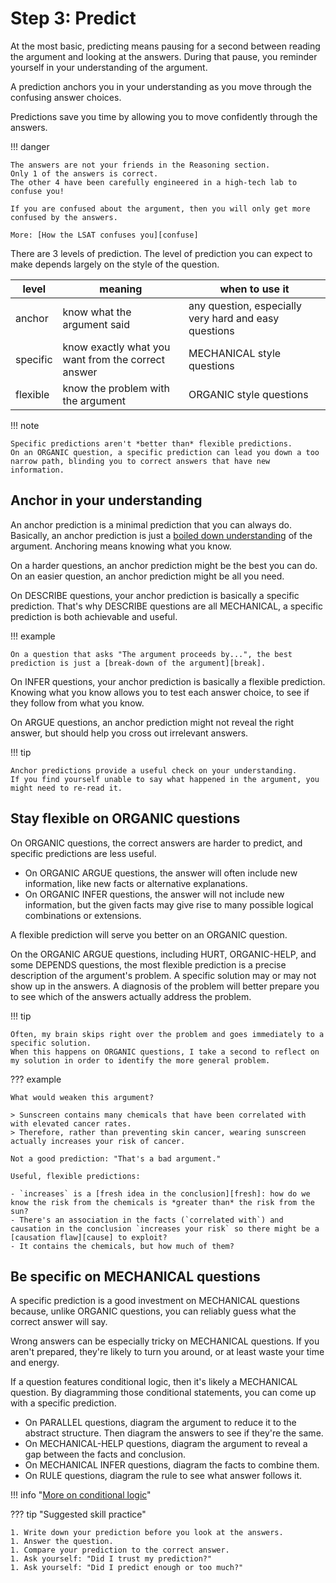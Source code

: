 # Step 3: Predict

At the most basic, predicting means pausing for a second between reading the argument and looking at the answers.
During that pause, you reminder yourself in your understanding of the argument.

A prediction anchors you in your understanding as you move through the confusing answer choices.

Predictions save you time by allowing you to move confidently through the answers.

!!! danger

    The answers are not your friends in the Reasoning section.
    Only 1 of the answers is correct.
    The other 4 have been carefully engineered in a high-tech lab to confuse you!

    If you are confused about the argument, then you will only get more confused by the answers.

    More: [How the LSAT confuses you][confuse]

There are 3 levels of prediction.
The level of prediction you can expect to make depends largely on the style of the question.

level | meaning | when to use it
-- | -- | --
anchor | know what the argument said | any question, especially very hard and easy questions
specific | know exactly what you want from the correct answer | MECHANICAL style questions
flexible | know the problem with the argument | ORGANIC style questions

!!! note

    Specific predictions aren't *better than* flexible predictions.
    On an ORGANIC question, a specific prediction can lead you down a too narrow path, blinding you to correct answers that have new information.

## Anchor in your understanding

An anchor prediction is a minimal prediction that you can always do.
Basically, an anchor prediction is just a [boiled down understanding][boil] of the argument.
Anchoring means knowing what you know.

On a harder questions, an anchor prediction might be the best you can do.
On an easier question, an anchor prediction might be all you need.

On DESCRIBE questions, your anchor prediction is basically a specific prediction.
That's why DESCRIBE questions are all MECHANICAL, a specific prediction is both achievable and useful.

!!! example

    On a question that asks "The argument proceeds by...", the best prediction is just a [break-down of the argument][break].

On INFER questions, your anchor prediction is basically a flexible prediction.
Knowing what you know allows you to test each answer choice, to see if they follow from what you know.

On ARGUE questions, an anchor prediction might not reveal the right answer, but should help you cross out irrelevant answers.

!!! tip

    Anchor predictions provide a useful check on your understanding.
    If you find yourself unable to say what happened in the argument, you might need to re-read it.

## Stay flexible on ORGANIC questions

On ORGANIC questions, the correct answers are harder to predict, and specific predictions are less useful.

- On ORGANIC ARGUE questions, the answer will often include new information, like new facts or alternative explanations.
- On ORGANIC INFER questions, the answer will not include new information, but the given facts may give rise to many possible logical combinations or extensions.

A flexible prediction will serve you better on an ORGANIC question.

On the ORGANIC ARGUE questions, including HURT, ORGANIC-HELP, and some DEPENDS questions, the most flexible prediction is a precise description of the argument's problem.
A specific solution may or may not show up in the answers.
A diagnosis of the problem will better prepare you to see which of the answers actually address the problem.

!!! tip

    Often, my brain skips right over the problem and goes immediately to a specific solution.
    When this happens on ORGANIC questions, I take a second to reflect on my solution in order to identify the more general problem.

??? example

    What would weaken this argument?

    > Sunscreen contains many chemicals that have been correlated with with elevated cancer rates.
    > Therefore, rather than preventing skin cancer, wearing sunscreen actually increases your risk of cancer.

    Not a good prediction: "That's a bad argument."

    Useful, flexible predictions:

    - `increases` is a [fresh idea in the conclusion][fresh]: how do we know the risk from the chemicals is *greater than* the risk from the sun?
    - There's an association in the facts (`correlated with`) and causation in the conclusion `increases your risk` so there might be a [causation flaw][cause] to exploit?
    - It contains the chemicals, but how much of them?

## Be specific on MECHANICAL questions

A specific prediction is a good investment on MECHANICAL questions because, unlike ORGANIC questions, you can reliably guess what the correct answer will say.

Wrong answers can be especially tricky on MECHANICAL questions.
If you aren't prepared, they're likely to turn you around, or at least waste your time and energy.

If a question features conditional logic, then it's likely a MECHANICAL question.
By diagramming those conditional statements, you can come up with a specific prediction.

- On PARALLEL questions, diagram the argument to reduce it to the abstract structure. Then diagram the answers to see if they're the same.
- On MECHANICAL-HELP questions, diagram the argument to reveal a gap between the facts and conclusion.
- On MECHANICAL INFER questions, diagram the facts to combine them.
- On RULE questions, diagram the rule to see what answer follows it.

!!! info "[More on conditional logic][conditional]"

??? tip "Suggested skill practice"

    1. Write down your prediction before you look at the answers.
    1. Answer the question.
    1. Compare your prediction to the correct answer.
    1. Ask yourself: "Did I trust my prediction?"
    1. Ask yourself: "Did I predict enough or too much?"

[confuse]: confuse.md
[boil]: boil.md
[break]: break.md
[conditional]: conditionals.md
[fresh]: flaws.md#poptart
[cause]: flaws.md#cause
